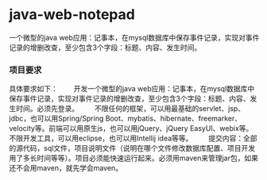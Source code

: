 # java-web-notepad
一个微型的java web应用：记事本，在mysql数据库中保存事件记录，实现对事件记录的增删改查，至少包含3个字段：标题、内容、发生时间。


### 项目要求

具体要求如下： 
　　开发一个微型的java web应用：记事本，在mysql数据库中保存事件记录，实现对事件记录的增删改查，至少包含3个字段：标题、内容、发生时间。必须先登录。 
　　不限任何的框架，可以用最基础的servlet、jsp、jdbc，也可以用Spring/Spring Boot、mybatis、hibernate、freemarker、velocity等。前端可以用原生js，也可以用jQuery、jQuery EasyUI、webix等。不限开发工具，可以用eclipse，也可以用Intellij idea等等。 
　　提交内容：全部的源代码，sql文件，项目说明文件（说明在哪个文件修改数据库配置、项目开发用了多长时间等等）。项目必须能快速运行起来。必须用maven来管理jar包，如果还不会用maven，就先学会maven。 

